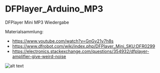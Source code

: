 # DFPlayer_Arduino_MP3
DFPlayer Mini MP3 Wiedergabe

Materialsammlung:
* https://www.youtube.com/watch?v=GnGv21v7h8s
* https://www.dfrobot.com/wiki/index.php/DFPlayer_Mini_SKU:DFR0299
* https://electronics.stackexchange.com/questions/354932/dfplayer-amplifier-give-weird-noise


![alt text](https://www.dfrobot.com/wiki/images/thumb/a/af/PlayerMini.png/550px-PlayerMini.png
 "Logo Title Text 1")
